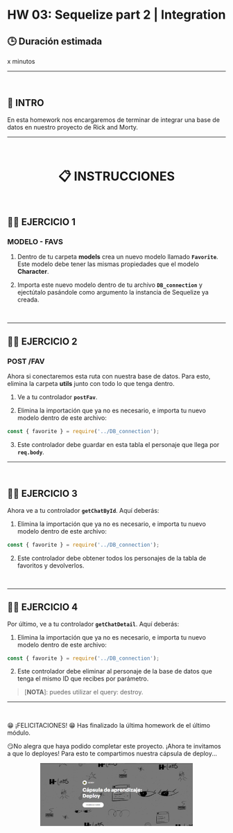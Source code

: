 # HW 03: Sequelize part 2 | Integration

## **🕒 Duración estimada**

x minutos

---

<br />

## **📌 INTRO**

En esta homework nos encargaremos de terminar de integrar una base de datos en nuestro proyecto de Rick and Morty.

---

<br />

<h1 align="center">📋 INSTRUCCIONES</h1>

</br >

## **👩‍💻 EJERCICIO 1**

### **MODELO - FAVS**

1. Dentro de tu carpeta **models** crea un nuevo modelo llamado **`Favorite`**. Este modelo debe tener las mismas propiedades que el modelo **Character**.

2. Importa este nuevo modelo dentro de tu archivo **`DB_connection`** y ejectútalo pasándole como argumento la instancia de Sequelize ya creada.

</br>

---

## **👩‍💻 EJERCICIO 2**

### **POST /FAV**

Ahora si conectaremos esta ruta con nuestra base de datos. Para esto, elimina la carpeta **utils** junto con todo lo que tenga dentro.

1. Ve a tu controlador **`postFav`**.

2. Elimina la importación que ya no es necesario, e importa tu nuevo modelo dentro de este archivo:

```javascript
const { favorite } = require('../DB_connection');
```

3. Este controlador debe guardar en esta tabla el personaje que llega por **`req.body`**.

---

</br >

## **👩‍💻 EJERCICIO 3**

Ahora ve a tu controlador **`getChatById`**. Aquí deberás:

1. Elimina la importación que ya no es necesario, e importa tu nuevo modelo dentro de este archivo:

```javascript
const { favorite } = require('../DB_connection');
```

2. Este controlador debe obtener todos los personajes de la tabla de favoritos y devolverlos.

</br >

---

## **👩‍💻 EJERCICIO 4**

Por último, ve a tu controlador **`getChatDetail`**. Aquí deberás:

1. Elimina la importación que ya no es necesario, e importa tu nuevo modelo dentro de este archivo:

```javascript
const { favorite } = require('../DB_connection');
```

2. Este controlador debe eliminar al personaje de la base de datos que tenga el mismo ID que recibes por parámetro.

> [**NOTA**]: puedes utilizar el query: destroy.

---

</br >

<div>

😁 ¡FELICITACIONES! 😁 Has finalizado la última homework de el último módulo.

😏No alegra que haya podido completar este proyecto. ¡Ahora te invitamos a que lo deployes! Para esto te compartimos nuestra cápsula de deploy...

<div align="center">
   <a href="https://rise.articulate.com/share/YKtorcVy0_ch_T7ETfudX4olPcYcXE6o#/">
      <img src="./logo.png" alt="" width="70%" />
   </a>
</div>
